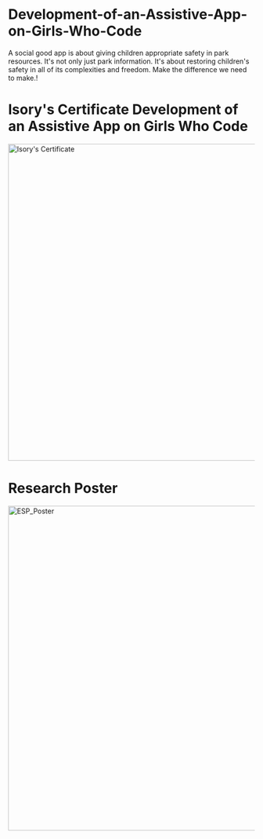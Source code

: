 # Development-of-an-Assistive-App-on-Girls-Who-Code
A social good app is about giving children appropriate safety in park resources. It's not only just park information. It's about restoring children's safety in all of its complexities and freedom. Make the difference we need to make.!

# Isory's Certificate Development of an Assistive App on Girls Who Code

<img width="646" alt="Isory's Certificate " src="https://user-images.githubusercontent.com/103542108/171726398-596792a9-3cce-4aed-a9da-3893e3046657.png">

# Research Poster

<img width="662" alt="ESP_Poster" src="https://user-images.githubusercontent.com/103542108/171726411-479304ea-8864-4281-a98e-8d70df5ccc54.png">

